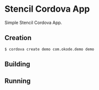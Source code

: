 # Stencil Cordova App

Simple Stencil Cordova App.

## Creation

```
$ cordova create demo com.okode.demo demo
```

## Building

## Running

